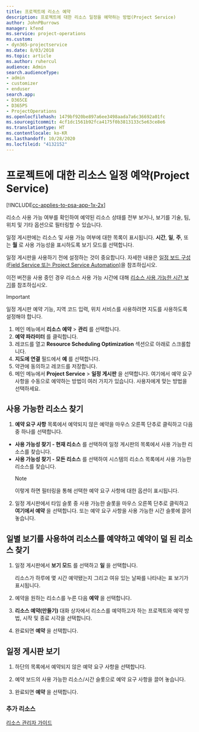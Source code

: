 ```yaml
---
title: 프로젝트에 리소스 예약
description: 프로젝트에 대한 리소스 일정을 예약하는 방법(Project Service)
author: JohnPBurrows
manager: kfend
ms.service: project-operations
ms.custom:
- dyn365-projectservice
ms.date: 8/03/2018
ms.topic: article
ms.author: ruhercul
audience: Admin
search.audienceType:
- admin
- customizer
- enduser
search.app:
- D365CE
- D365PS
- ProjectOperations
ms.openlocfilehash: 1479bf920be897a6ee3498aada7a6c36692a01fc
ms.sourcegitcommit: 4cf1dc1561b92fca4175f0b3813133c5e63ce8e6
ms.translationtype: HT
ms.contentlocale: ko-KR
ms.lasthandoff: 10/28/2020
ms.locfileid: "4132152"
---
```

# <a name="schedule-resources-for-a-project-project-service"></a>프로젝트에 대한 리소스 일정 예약(Project Service)

[!INCLUDE[cc-applies-to-psa-app-1x-2x](../includes/cc-applies-to-psa-app-1x-2x.md)]

리소스 사용 가능 여부를 확인하여 예약된 리소스 상태를 전부 보거나, 보기를 기술, 팀, 위치 및 기타 옵션으로 필터링할 수 있습니다.  
  
일정 게시판에는 리소스 및 사용 가능 여부에 대한 목록이 표시됩니다. **시간**, **일**, **주**, 또는 **월** 로 사용 가능성을 표시하도록 보기 모드를 선택합니다.  
  
일정 게시판을 사용하기 전에 설정하는 것이 중요합니다. 자세한 내용은 [일정 보드 구성(Field Service 또는 Project Service Automation)](https://docs.microsoft.com/dynamics365/field-service/configure-schedule-board)을 참조하십시오.
  
이전 버전을 사용 중인 경우 리소스 사용 가능 시간에 대해 [리소스 사용 가능한 시간 보기](../psa/view-resource-availability.md)를 참조하십시오.  

> [!IMPORTANT]
>  일정 게시판 예약 기능, 지역 코드 입력, 위치 서비스를 사용하려면 지도를 사용하도록 설정해야 합니다.  
> 
> 1. 메인 메뉴에서 **리소스 예약** > **관리** 를 선택합니다.  
> 2. **예약 파라미터** 를 클릭합니다.  
> 3. 레코드를 열고 **Resource Scheduling Optimization** 섹션으로 아래로 스크롤합니다.  
> 4. **지도에 연결** 필드에서 **예** 를 선택합니다.  
> 5. 약관에 동의하고 레코드를 저장합니다.  
> 6. 메인 메뉴에서 **Project Service** > **일정 게시판** 을 선택합니다. 여기에서 예약 요구 사항을 수동으로 예약하는 방법이 여러 가지가 있습니다. 사용자에게 맞는 방법을 선택하세요.
  
## <a name="find-available-resources"></a>사용 가능한 리소스 찾기

1.  **예약 요구 사항** 목록에서 예약되지 않은 예약을 마우스 오른쪽 단추로 클릭하고 다음 중 하나를 선택합니다.  
  
- **사용 가능성 찾기 - 현재 리소스** 를 선택하여 일정 게시판의 목록에서 사용 가능한 리소스를 찾습니다.  
- **사용 가능성 찾기 - 모든 리소스** 를 선택하여 시스템의 리소스 목록에서 사용 가능한 리소스를 찾습니다.  
   > [!NOTE]
   >  이렇게 하면 필터링을 통해 선택한 예약 요구 사항에 대한 옵션이 표시됩니다.  
  
2. 일정 게시판에서 타임 슬롯 중 사용 가능한 슬롯을 마우스 오른쪽 단추로 클릭하고 **여기에서 예약** 을 선택합니다. 또는 예약 요구 사항을 사용 가능한 시간 슬롯에 끌어 놓습니다.  
  

## <a name="book-a-resource-using-the-daily-view-and-find-whos-under-booked"></a>일별 보기를 사용하여 리소스를 예약하고 예약이 덜 된 리소스 찾기
  
1.  일정 게시판에서 **보기 모드** 를 선택하고 **일** 을 선택합니다.  
  
    리소스가 하루에 몇 시간 예약됐는지 그리고 여유 있는 날짜를 나타내는 표 보기가 표시됩니다.  
  
2.  예약을 원하는 리소스를 누른 다음 **예약** 을 선택합니다.  
  
3.  **리소스 예약(만들기)** 대화 상자에서 리소스를 예약하고자 하는 프로젝트와 예약 방법, 시작 및 종료 시각을 선택합니다.  
  
4.  완료되면 **예약** 을 선택합니다.  
  
## <a name="view-to-the-schedule-board"></a>일정 게시판 보기
  
1.  하단의 목록에서 예약되지 않은 예약 요구 사항을 선택합니다.  
  
2.  예약 보드의 사용 가능한 리소스/시간 슬롯으로 예약 요구 사항을 끌어 놓습니다.  
  
3.  완료되면 **예약** 을 선택합니다.  
  
### <a name="additional-resources"></a>추가 리소스  
 [리소스 관리자 가이드](../psa/resource-manager-guide.md)
